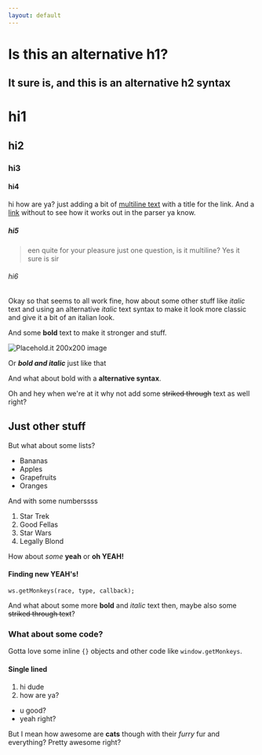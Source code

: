 ```yaml
---
layout: default
---
```


Is this an alternative h1?
=================

It sure is, and this is an alternative h2 syntax
---------------------------------------

# hi1
## hi2
### hi3
#### hi4

hi how are ya? just adding a bit of [multiline text](https://google.com?q=multiline%20text "Google homepage") with a title for the link. And a [link](https://google.com) without to see how it works out in the parser ya know.

##### hi5

> een quite for your pleasure just one question, is it multiline? Yes it sure is sir

###### hi6

Okay so that seems to all work fine, how about some other stuff like *italic* text and using an alternative _italic_ text syntax to make it look more classic and give it a bit of an italian look.

And some **bold** text to make it stronger and stuff.

![Placehold.it 200x200 image](http://placehold.it/200x200)

Or **_bold and italic_** just like that

And what about bold with a __alternative syntax__.

Oh and hey when we're at it why not add some ~~striked through~~ text as well right?

## Just other stuff

But what about some lists?

* Bananas
* Apples
* Grapefruits
* Oranges

And with some numberssss

1. Star Trek
2. Good Fellas
3. Star Wars
4. Legally Blond

How about *some* **yeah** or **oh YEAH!**

#### Finding new YEAH's!

```language-js
ws.getMonkeys(race, type, callback);
```

And what about some more **bold** and *italic* text then, maybe also some ~~striked through text~~?

### What about some code?

Gotta love some inline `{}` objects and other code like `window.getMonkeys`.

#### Single lined

1. hi dude
2. how are ya?

* u good?
* yeah right?

But I mean how awesome are **cats** though with their *furry* fur and everything?
Pretty awesome right?
